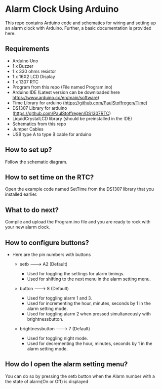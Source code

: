 # Alarm Clock Using Arduino
This repo contains Arduino code and schematics for wiring and setting up an alarm clock with Arduino. Further, a basic documentation is provided here.

## Requirements
* Arduino Uno
* 1 x Buzzer
* 1 x 330 ohms resistor
* 1 x 16X2 LCD Display
* 1 x 1307 RTC
* Program from this repo (File named Program.ino)
* Arduino IDE (Latest version can be downloaded here https://www.arduino.cc/en/main/software)
* Time Library for arduino (https://github.com/PaulStoffregen/Time)
* DS1307 Library for arduino (https://github.com/PaulStoffregen/DS1307RTC)
* LiquidCrystalLCD library (should be preinstalled in the IDE)
* Schematics from this repo
* Jumper Cables
* USB type A to type B cable for arduino 

## How to set up?
Follow the schematic diagram.

## How to set time on the RTC?
Open the example code named SetTime from the DS1307 library that you installed earlier.

## What to do next?
Compile and upload the Program.ino file and you are ready to rock with your new alarm clock.

## How to configure buttons?
* Here are the pin numbers with buttons
	* setb ---> A2 (Default)
		* Used for toggling the settings for alarm timings.
		* Used for shifting to the next menu in the alarm setting menu.

	* button ---> 8 (Default)
		* Used for toggling alarm 1 and 3.
		* Used for incrementing the hour, minutes, seconds by 1 in the alarm setting mode.
		* Used for toggling alarm 2 when pressed simultaneously with brightnessbutton.

	* brightnessbutton ---> 7 (Default)
		* Used for toggling night mode.
		* Used for decrementing the hour, minutes, seconds by 1 in the alarm setting mode.

## How do I open the alarm setting menu?
You can do so by pressing the setb button when the Alarm number with a the state of alarm(On or Off) is displayed


